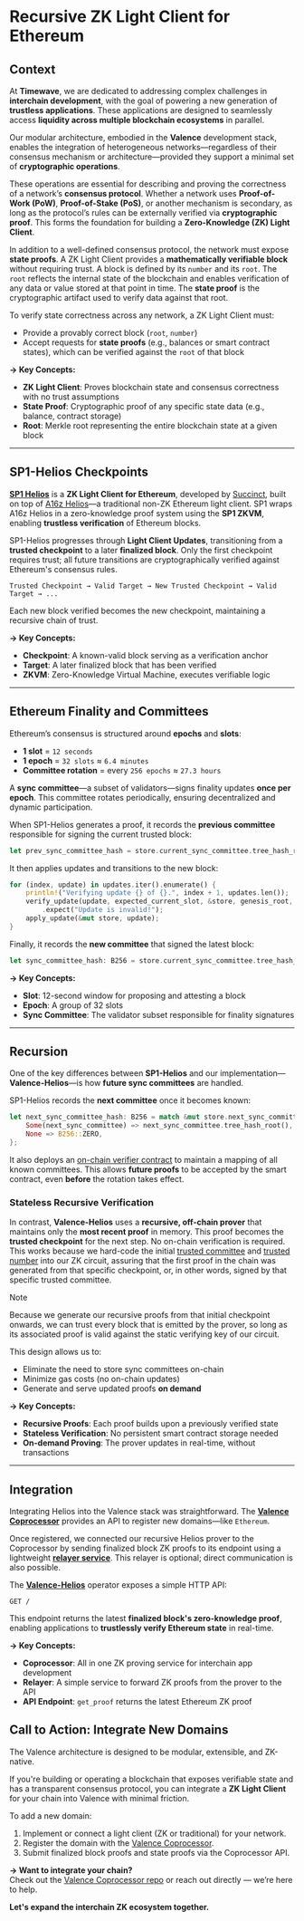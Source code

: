 # Recursive ZK Light Client for Ethereum

## Context

At **Timewave**, we are dedicated to addressing complex challenges in **interchain development**, with the goal of powering a new generation of **trustless applications**. These applications are designed to seamlessly access **liquidity across multiple blockchain ecosystems** in parallel.

Our modular architecture, embodied in the **Valence** development stack, enables the integration of heterogeneous networks—regardless of their consensus mechanism or architecture—provided they support a minimal set of **cryptographic operations**.

These operations are essential for describing and proving the correctness of a network’s **consensus protocol**. Whether a network uses **Proof-of-Work (PoW)**, **Proof-of-Stake (PoS)**, or another mechanism is secondary, as long as the protocol’s rules can be externally verified via **cryptographic proof**. This forms the foundation for building a **Zero-Knowledge (ZK) Light Client**.

In addition to a well-defined consensus protocol, the network must expose **state proofs**. A ZK Light Client provides a **mathematically verifiable block** without requiring trust. A block is defined by its `number` and its `root`. The `root` reflects the internal state of the blockchain and enables verification of any data or value stored at that point in time. The **state proof** is the cryptographic artifact used to verify data against that root.

To verify state correctness across any network, a ZK Light Client must:

- Provide a provably correct block (`root`, `number`)
- Accept requests for **state proofs** (e.g., balances or smart contract states), which can be verified against the `root` of that block

**→ Key Concepts:**  
- **ZK Light Client**: Proves blockchain state and consensus correctness with no trust assumptions  
- **State Proof**: Cryptographic proof of any specific state data (e.g., balance, contract storage)  
- **Root**: Merkle root representing the entire blockchain state at a given block  

---

## SP1-Helios Checkpoints

[**SP1 Helios**](https://github.com/succinctlabs/sp1-helios) is a **ZK Light Client for Ethereum**, developed by [Succinct](https://succinct.xyz), built on top of [A16z Helios](https://github.com/a16z/helios)—a traditional non-ZK Ethereum light client. SP1 wraps A16z Helios in a zero-knowledge proof system using the **SP1 ZKVM**, enabling **trustless verification** of Ethereum blocks.

SP1-Helios progresses through **Light Client Updates**, transitioning from a **trusted checkpoint** to a later **finalized block**. Only the first checkpoint requires trust; all future transitions are cryptographically verified against Ethereum's consensus rules.

```text
Trusted Checkpoint → Valid Target → New Trusted Checkpoint → Valid Target → ...
```

Each new block verified becomes the new checkpoint, maintaining a recursive chain of trust.

**→ Key Concepts:**  
- **Checkpoint**: A known-valid block serving as a verification anchor  
- **Target**: A later finalized block that has been verified  
- **ZKVM**: Zero-Knowledge Virtual Machine, executes verifiable logic  

---

## Ethereum Finality and Committees

Ethereum’s consensus is structured around **epochs** and **slots**:

- **1 slot** = `12 seconds`  
- **1 epoch** = `32 slots` ≈ `6.4 minutes`  
- **Committee rotation** = every `256 epochs` ≈ `27.3 hours`

A **sync committee**—a subset of validators—signs finality updates **once per epoch**. This committee rotates periodically, ensuring decentralized and dynamic participation.

When SP1-Helios generates a proof, it records the **previous committee** responsible for signing the current trusted block:

```rust
let prev_sync_committee_hash = store.current_sync_committee.tree_hash_root();
```

It then applies updates and transitions to the new block:

```rust
for (index, update) in updates.iter().enumerate() {
    println!("Verifying update {} of {}.", index + 1, updates.len());
    verify_update(update, expected_current_slot, &store, genesis_root, &forks)
        .expect("Update is invalid!");
    apply_update(&mut store, update);
}
```

Finally, it records the **new committee** that signed the latest block:

```rust
let sync_committee_hash: B256 = store.current_sync_committee.tree_hash_root();
```

**→ Key Concepts:**  
- **Slot**: 12-second window for proposing and attesting a block  
- **Epoch**: A group of 32 slots  
- **Sync Committee**: The validator subset responsible for finality signatures  

---

## Recursion

One of the key differences between **SP1-Helios** and our implementation—**Valence-Helios**—is how **future sync committees** are handled.

SP1-Helios records the **next committee** once it becomes known:

```rust
let next_sync_committee_hash: B256 = match &mut store.next_sync_committee {
    Some(next_sync_committee) => next_sync_committee.tree_hash_root(),
    None => B256::ZERO,
};
```

It also deploys an [on-chain verifier contract](https://github.com/succinctlabs/sp1-helios/blob/main/contracts/src/SP1Helios.sol) to maintain a mapping of all known committees. This allows **future proofs** to be accepted by the smart contract, even **before** the rotation takes effect.

### Stateless Recursive Verification

In contrast, **Valence-Helios** uses a **recursive, off-chain prover** that maintains only the **most recent proof** in memory. This proof becomes the **trusted checkpoint** for the next step. No on-chain verification is required. This works because we hard-code the initial [trusted committee](https://github.com/timewave-computer/valence-helios/blob/eab9832f03dba13c37fd63e711ee58e688ab644f/recursion/circuit/src/main.rs#L15) and [trusted number](https://github.com/timewave-computer/valence-helios/blob/eab9832f03dba13c37fd63e711ee58e688ab644f/recursion/circuit/src/main.rs#L19) into our ZK circuit, assuring that the first proof in the chain was generated from that specific checkpoint, or, in other words, signed by that specific trusted committee.

>[!NOTE]
> Because we generate our recursive proofs from that initial checkpoint onwards,
> we can trust every block that is emitted by the prover, so long as its associated proof
> is valid against the static verifying key of our circuit.

This design allows us to:

- Eliminate the need to store sync committees on-chain
- Minimize gas costs (no on-chain updates)
- Generate and serve updated proofs **on demand**

**→ Key Concepts:**  
- **Recursive Proofs**: Each proof builds upon a previously verified state  
- **Stateless Verification**: No persistent smart contract storage needed  
- **On-demand Proving**: The prover updates in real-time, without transactions  

---

## Integration

Integrating Helios into the Valence stack was straightforward. The [**Valence Coprocessor**](https://github.com/timewave-computer/valence-coprocessor) provides an API to register new domains—like `Ethereum`.

Once registered, we connected our recursive Helios prover to the Coprocessor by sending finalized block ZK proofs to its endpoint using a lightweight [**relayer service**](https://github.com/timewave-computer/helios-proof-relayer/blob/392686582b73685fa28ebe9139b50ac6abf2b5ab/src/main.rs#L12). This relayer is optional; direct communication is also possible.

The [**Valence-Helios**](https://github.com/timewave-computer/valence-helios) operator exposes a simple HTTP API:

```
GET /
```

This endpoint returns the latest **finalized block's zero-knowledge proof**, enabling applications to **trustlessly verify Ethereum state** in real-time.

**→ Key Concepts:**  
- **Coprocessor**: All in one ZK proving service for interchain app development 
- **Relayer**: A simple service to forward ZK proofs from the prover to the API  
- **API Endpoint**: `get_proof` returns the latest Ethereum ZK proof  


## Call to Action: Integrate New Domains

The Valence architecture is designed to be modular, extensible, and ZK-native.

If you're building or operating a blockchain that exposes verifiable state and has a transparent consensus protocol, you can integrate a **ZK Light Client** for your chain into Valence with minimal friction.

To add a new domain:

1. Implement or connect a light client (ZK or traditional) for your network.
2. Register the domain with the [Valence Coprocessor](https://github.com/timewave-computer/valence-coprocessor).
3. Submit finalized block proofs and state proofs via the Coprocessor API.

**→ Want to integrate your chain?**  
Check out the [Valence Coprocessor repo](https://github.com/timewave-computer/valence-coprocessor) or reach out directly — we’re here to help.

**Let's expand the interchain ZK ecosystem together.**
